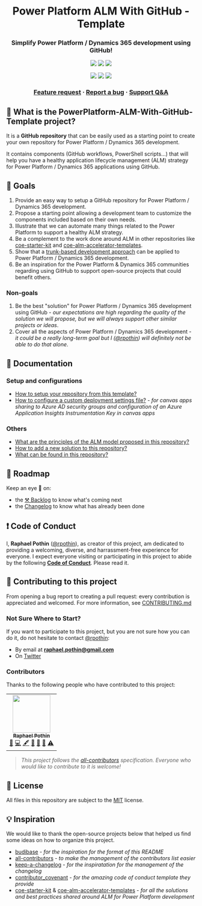 <p align="center">
    <h1 align="center">
        Power Platform ALM With GitHub - Template
    </h1>
    <h3 align="center">
        Simplify Power Platform / Dynamics 365 development using GitHub!
    </h3>
</p>

<p align="center">
    <a href="https://github.com/rpothin/PowerPlatform-ALM-With-GitHub-Template/blob/main/LICENSE" alt="Repository License">
        <img src="https://img.shields.io/github/license/rpothin/PowerPlatform-ALM-With-GitHub-Template?color=yellow&label=License" /></a>
    <a href="https://github.com/rpothin/PowerPlatform-ALM-With-GitHub-Template/issues" alt="Open Issues">
        <img src="https://img.shields.io/github/issues-raw/rpothin/PowerPlatform-ALM-With-GitHub-Template?label=Open%20Issues" /></a>
    <a href="https://github.com/rpothin/PowerPlatform-ALM-With-GitHub-Template/pulls" alt="Open Pull Requests">
        <img src="https://img.shields.io/github/issues-pr-raw/rpothin/PowerPlatform-ALM-With-GitHub-Template?label=Open%20Pull%20Requests" /></a>
</p>

<p align="center">
    <a href="#watchers" alt="Watchers">
        <img src="https://img.shields.io/github/watchers/rpothin/PowerPlatform-ALM-With-GitHub-Template?style=social" /></a>
    <a href="#forks" alt="Forks">
        <img src="https://img.shields.io/github/forks/rpothin/PowerPlatform-ALM-With-GitHub-Template?style=social" /></a>
    <a href="#stars" alt="Stars">
        <img src="https://img.shields.io/github/stars/rpothin/PowerPlatform-ALM-With-GitHub-Template?style=social" /></a>
</p>

<h3 align="center">
  <a href="https://github.com/rpothin/PowerPlatform-ALM-With-GitHub-Template/discussions?discussions_q=category%3AIdeas">Feature request</a>
  <span> · </span>
  <a href="https://github.com/rpothin/PowerPlatform-ALM-With-GitHub-Template/issues/new?assignees=rpothin&labels=bug%2Ctriage&template=BUG.yml&title=%5BBug%5D+%3CTitle%3E">Report a bug</a>
  <span> · </span>
  <a href="https://github.com/rpothin/PowerPlatform-ALM-With-GitHub-Template/discussions/categories/q-a">Support Q&A</a>
</h3>

## 📢 What is the PowerPlatform-ALM-With-GitHub-Template project?

It is a **GitHub repository** that can be easily used as a starting point to create your own repository for Power Platform / Dynamics 365 development.

It contains components (GitHub workflows, PowerShell scripts...) that will help you have a healthy application lifecycle management (ALM) strategy for Power Platform / Dynamics 365 applications using GitHub.

## 🚀 Goals

1. Provide an easy way to setup a GitHub repository for Power Platform / Dynamics 365 development.
2. Propose a starting point allowing a development team to customize the components included based on their own needs.
3. Illustrate that we can automate many things related to the Power Platform to support a healthy ALM strategy.
4. Be a complement to the work done around ALM in other repositories like [coe-starter-kit](https://github.com/microsoft/coe-starter-kit) and [coe-alm-accelerator-templates](https://github.com/microsoft/coe-alm-accelerator-templates).
5. Show that a [trunk-based development approach](https://trunkbaseddevelopment.com/) can be applied to Power Platform / Dynamics 365 development.
6. Be an inspiration for the Power Platform & Dynamics 365 communities regarding using GitHub to support open-source projects that could benefit others. 

### Non-goals

1. Be the best "solution" for Power Platform / Dynamics 365 development using GitHub - *our expectations are high regarding the quality of the solution we will propose, but we will always support other similar projects or ideas*.
2. Cover all the aspects of Power Platform / Dynamics 365 development - *it could be a really long-term goal but I ([@rpothin](https://github.com/rpothin)) will definitely not be able to do that alone*.

## 📖 Documentation

### Setup and configurations

- [How to setup your repository from this template?](Documentation/Repository-Setup.md)
- [How to configure a custom deployment settings file?](Documentation/Custom-Deployment-Settings-File-Management.md) - *for canvas apps sharing to Azure AD security groups and configuration of an Azure Application Insights Instrumentation Key in canvas apps*

### Others

- [What are the principles of the ALM model proposed in this repository?](Documentation/ALM-Model.md)
- [How to add a new solution to this repository?](Documentation/Add-Solution.md)
- [What can be found in this repository?](Documentation/Repository-Content.md)

## 📅 Roadmap

Keep an eye 👀 on:
- the [⚒ Backlog](https://github.com/users/rpothin/projects/1/views/1) to know what's coming next
- the [Changelog](CHANGELOG.md) to know what has already been done

## ❗ Code of Conduct

I, **Raphael Pothin** ([@rpothin](https://github.com/rpothin)), as creator of this project, am dedicated to providing a welcoming, diverse, and harrassment-free experience for everyone.
I expect everyone visiting or participating in this project to abide by the following [**Code of Conduct**](CODE_OF_CONDUCT.md).
Please read it.

## 👐 Contributing to this project

From opening a bug report to creating a pull request: every contribution is appreciated and welcomed.
For more information, see [CONTRIBUTING.md](CONTRIBUTING.md)

### Not Sure Where to Start?

If you want to participate to this project, but you are not sure how you can do it, do not hesitate to contact [@rpothin](https://github.com/rpothin):
- By email at **raphael.pothin@gmail.com**
- On [Twitter](https://twitter.com/RaphaelPothin)

### Contributors

Thanks to the following people who have contributed to this project:
<!-- ALL-CONTRIBUTORS-LIST:START - Do not remove or modify this section -->
<!-- prettier-ignore-start -->
<!-- markdownlint-disable -->
<table>
  <tr>
    <td align="center"><a href="https://medium.com/rapha%C3%ABl-pothin"><img src="https://avatars0.githubusercontent.com/u/23240245?v=4" width="100px;" alt=""/><br /><sub><b>Raphael Pothin</b></sub></a><br /><a href="#ideas-rpothin" title="Ideas, Planning, & Feedback">🤔</a> <a href="https://github.com/rpothin/PowerPlatform-ALM-With-GitHub-Template/commits?author=rpothin" title="Code">💻</a> <a href="#content-rpothin" title="Content">🖋</a> <a href="https://github.com/rpothin/PowerPlatform-ALM-With-GitHub-Template/commits?author=rpothin" title="Documentation">📖</a> <a href="#maintenance-rpothin" title="Maintenance">🚧</a> <a href="#projectManagement-rpothin" title="Project Management">📆</a> <a href="https://github.com/rpothin/PowerPlatform-ALM-With-GitHub-Template/commits?author=rpothin" title="Tests">⚠️</a></td>
  </tr>
</table>

<!-- markdownlint-enable -->
<!-- prettier-ignore-end -->
<!-- ALL-CONTRIBUTORS-LIST:END -->

> *This project follows the [all-contributors](https://allcontributors.org/docs/en/specification) specification. Everyone who would like to contribute to it is welcome!*

## 📝 License

All files in this repository are subject to the [MIT](LICENSE) license.

## 💡 Inspiration

We would like to thank the open-source projects below that helped us find some ideas on how to organize this project.

- [budibase](https://github.com/Budibase/budibase/) - *for the inspiration for the format of this README*
- [all-contributors](https://github.com/all-contributors/all-contributors) - *to make the management of the contributors list easier*
- [keep-a-changelog](https://github.com/olivierlacan/keep-a-changelog) - *for the inspiratation for the management of the changelog*
- [contributor_covenant](https://github.com/EthicalSource/contributor_covenant) - *for the amazing code of conduct template they provide*
- [coe-starter-kit](https://github.com/microsoft/coe-starter-kit) & [coe-alm-accelerator-templates](https://github.com/microsoft/coe-alm-accelerator-templates) - *for all the solutions and best practices shared around ALM for Power Platform development*